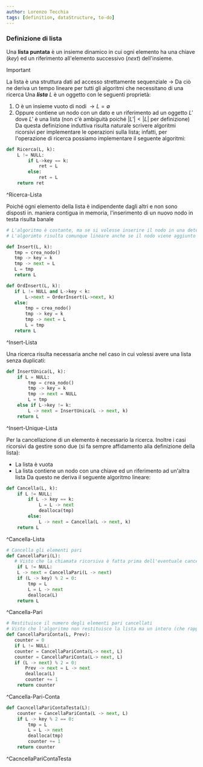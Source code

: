 ```yaml
---
author: Lorenzo Tecchia
tags: [definition, dataStructure, to-do]
---
```

### Definizione di lista
Una **lista puntata** è un insieme dinamico in cui ogni elemento ha una chiave (*key*) ed un riferimento all'elemento successivo (*next*) dell'insieme.
>[!important]
> La lista è una struttura dati ad accesso strettamente sequenziale $\rightarrow$ Da ciò ne deriva un tempo lineare per tutti gli algoritmi che necessitano di una ricerca
Una ***lista*** $L$ è un oggetto con le seguenti proprietà:
1. O è un insieme vuoto di nodi $\rightarrow L = \emptyset$
2. Oppure contiene un nodo con un dato e un riferimento ad un oggetto $L'$ dove $L'$ è una lista (non c'è ambiguità poiché $|L'| < |L|$ per definizione)
Da questa definizione induttiva risulta naturale scrivere algoritmi ricorsivi per implementare le operazioni sulla lista; infatti, per l'operazione di ricerca possiamo implementare il seguente algoritmi:
<!--ID: 1715263181583-->




```python
def Ricerca(L, k):
	L != NULL:
		if L->key == k:
			ret = L
		else:
			ret = L
	return ret
```
^Ricerca-Lista

 Poiché ogni elemento della lista è indipendente dagli altri e non sono disposti in. maniera contigua in memoria, l'inserimento di un nuovo nodo in testa risulta banale
 
 ```python
 # L'algoritmo è costante, ma se si volesse inserire il nodo in una determinata posizione (con una conseguente ricerca) in una lista costante
 # L'algorimto risulta comunque lineare anche se il nodo viene aggiunto e creato in tempo costante

def Insert(L, k):
	tmp = crea_nodo()
	tmp -> key = k
	tmp -> next = L
	L = tmp
	return L

def OrdInsert(L, k):
	if L != NULL and L->key < k:
		L->next = OrderInsert(L->next, k)
	else:
		tmp = crea_nodo()
		tmp -> key = k
		tmp -> next = L
		L = tmp
	return L
 ```
 ^Insert-Lista
 
 Una ricerca risulta necessaria anche nel caso in cui volessi avere una lista senza duplicati:
 
```python
def InsertUnica(L, k):
	if L = NULL:
		tmp = crea_nodo()
		tmp -> key = k
		tmp -> next = NULL
		L = tmp
	else if L->key != k:
		L -> next = InsertUnica(L -> next, k)
	return L
```
^Insert-Unique-Lista

Per la cancellazione di un elemento è necessario la ricerca. Inoltre i casi ricorsivi da gestire sono due (si fa sempre affidamento alla definizione della lista):
- La lista è vuota
- La lista contiene un nodo con una chiave ed un riferimento ad un'altra lista
Da questo ne deriva il seguente algoritmo lineare:

```python
def Cancella(L, k):
	if L != NULL:
		if L -> key == k:
			L = L -> next
			dealloca(tmp)
		else:
			L -> next = Cancella(L -> next, k)
	return L
```
^Cancella-Lista

```python
# Cancella gli elementi pari
def CancellaPari(L):
   # Visto che la chiamata ricorsiva è fatta prima dell'eventuale cancellazione dell'elemento, l' algoritmo praticamente andrà a cancellare gli elementi partendo dall'ultimo
	if L != NULL:
	L -> next = CancellaPari(L -> next)
	if (L -> key) % 2 = 0:
		tmp = L
		L = L -> next
		dealloca(L)
	return L
```
^Cancella-Pari
<!--ID: 1715263181584-->




```python
# Restituisce il numero degli elementi pari cancellati
# Visto che l'algoritmo non restituisce la lista ma un intero (che rappresenta il conteggio), abbiamo bisogno oltre al nodo da cancellare anche il suo precedente, in modo da poter ricostruire ala lista
def CancellaPariConta(L, Prev):
   counter = 0
   if L != NULL: 
   counter = CancellaPariConta(L-> next, L)
   counter = CancellaPariConta(L-> next, L)
   if (L -> next) % 2 = 0:
	   Prev -> next = L -> next
	   dealloca(L)
	   counter += 1
	return counter
```
^Cancella-Pari-Conta
<!--ID: 1715263181585-->




```python
def CacncellaPariContaTesta(L):
	counter = CancellaPariConta(L -> next, L)
	if L -> key % 2 == 0:
		tmp = L
		L = L -> next
		dealloca(tmp)
		counter += 1
	return counter
```
^CacncellaPariContaTesta
